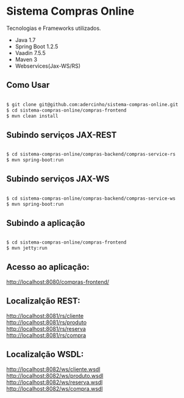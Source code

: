Sistema Compras Online
==================

Tecnologias e Frameworks utilizados.

* Java 1.7
* Spring Boot 1.2.5
* Vaadin 7.5.5
* Maven 3
* Webservices(Jax-WS/RS)

Como Usar
-----
```bash

$ git clone git@github.com:adercinho/sistema-compras-online.git
$ cd sistema-compras-online/compras-frontend
$ mvn clean install
```

Subindo serviços JAX-REST
------
```bash

$ cd sistema-compras-online/compras-backend/compras-service-rs
$ mvn spring-boot:run
```

Subindo serviços JAX-WS
------
```bash

$ cd sistema-compras-online/compras-backend/compras-service-ws
$ mvn spring-boot:run
```

Subindo a aplicação
------
```bash

$ cd sistema-compras-online/compras-frontend
$ mvn jetty:run
```

Acesso ao aplicação:
------
[http://localhost:8080/compras-frontend/](http://localhost:8080/compras-frontend/) <br>


Localizalção REST:
---------

[http://localhost:8081/rs/cliente](http://localhost:8081/rs/cliente) <br>
[http://localhost:8081/rs/produto](http://localhost:8081/rs/produto) <br>
[http://localhost:8081/rs/reserva](http://localhost:8081/rs/reserva) <br>
[http://localhost:8081/rs/compra](http://localhost:8081/rs/compra) <br>


Localizalção WSDL:
---------
[http://localhost:8082/ws/cliente.wsdl](http://localhost:8082/ws/cliente.wsdl) <br>
[http://localhost:8082/ws/produto.wsdl](http://localhost:8082/ws/produto.wsdl) <br>
[http://localhost:8082/ws/reserva.wsdl](http://localhost:8082/ws/reserva.wsdl) <br>
[http://localhost:8082/ws/compra.wsdl](http://localhost:8082/ws/compra.wsdl) <br>



